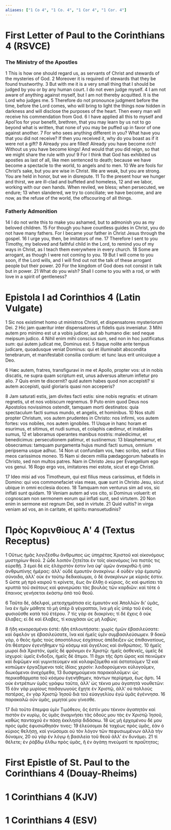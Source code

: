 ```yaml
---
aliases: ["1 Co 4", "1 Co. 4", "1 Cor 4", "1 Cor. 4"]
---
```



# First Letter of Paul to the Corinthians 4 (RSVCE)

### The Ministry of the Apostles
1 This is how one should regard us, as servants of Christ and stewards of the mysteries of God.
2 Moreover it is required of stewards that they be found trustworthy.
3 But with me it is a very small thing that I should be judged by you or by any human court. I do not even judge myself.
4 I am not aware of anything against myself, but I am not thereby acquitted. It is the Lord who judges me.
5 Therefore do not pronounce judgment before the time, before the Lord comes, who will bring to light the things now hidden in darkness and will disclose the purposes of the heart. Then every man will receive his commendation from God.
6 I have applied all this to myself and Apolʹlos for your benefit, brethren, that you may learn by us not to go beyond what is written, that none of you may be puffed up in favor of one against another.
7 For who sees anything different in you? What have you that you did not receive? If then you received it, why do you boast as if it were not a gift?
8 Already you are filled! Already you have become rich! Without us you have become kings! And would that you did reign, so that we might share the rule with you!
9 For I think that God has exhibited us apostles as last of all, like men sentenced to death; because we have become a spectacle to the world, to angels and to men.
10 We are fools for Christ’s sake, but you are wise in Christ. We are weak, but you are strong. You are held in honor, but we in disrepute.
11 To the present hour we hunger and thirst, we are ill-clad and buffeted and homeless,
12 and we labor, working with our own hands. When reviled, we bless; when persecuted, we endure;
13 when slandered, we try to conciliate; we have become, and are now, as the refuse of the world, the offscouring of all things.
### Fatherly Admonition
14 I do not write this to make you ashamed, but to admonish you as my beloved children.
15 For though you have countless guides in Christ, you do not have many fathers. For I became your father in Christ Jesus through the gospel.
16 I urge you, then, be imitators of me.
17 Therefore I sent to you Timothy, my beloved and faithful child in the Lord, to remind you of my ways in Christ, as I teach them everywhere in every church.
18 Some are arrogant, as though I were not coming to you.
19 But I will come to you soon, if the Lord wills, and I will find out not the talk of these arrogant people but their power.
20 For the kingdom of God does not consist in talk but in power.
21 What do you wish? Shall I come to you with a rod, or with love in a spirit of gentleness?


# Epistola I ad Corinthios 4 (Latin Vulgate)

1 Sic nos existimet homo ut ministros Christi, et dispensatores mysteriorum Dei.
2 Hic jam quæritur inter dispensatores ut fidelis quis inveniatur.
3 Mihi autem pro minimo est ut a vobis judicer, aut ab humano die: sed neque meipsum judico.
4 Nihil enim mihi conscius sum, sed non in hoc justificatus sum: qui autem judicat me, Dominus est.
5 Itaque nolite ante tempus judicare, quoadusque veniat Dominus: qui et illuminabit abscondita tenebrarum, et manifestabit consilia cordium: et tunc laus erit unicuique a Deo.

6 Hæc autem, fratres, transfiguravi in me et Apollo, propter vos: ut in nobis discatis, ne supra quam scriptum est, unus adversus alterum infletur pro alio.
7 Quis enim te discernit? quid autem habes quod non accepisti? si autem accepisti, quid gloriaris quasi non acceperis?

8 Jam saturati estis, jam divites facti estis: sine nobis regnatis: et utinam regnetis, ut et nos vobiscum regnemus.
9 Puto enim quod Deus nos Apostolos novissimos ostendit, tamquam morti destinatos: quia spectaculum facti sumus mundo, et angelis, et hominibus.
10 Nos stulti propter Christum, vos autem prudentes in Christo: nos infirmi, vos autem fortes: vos nobiles, nos autem ignobiles.
11 Usque in hanc horam et esurimus, et sitimus, et nudi sumus, et colaphis cædimur, et instabiles sumus,
12 et laboramus operantes manibus nostris: maledicimur, et benedicimus: persecutionem patimur, et sustinemus:
13 blasphemamur, et obsecramus: tamquam purgamenta hujus mundi facti sumus, omnium peripsema usque adhuc.
14 Non ut confundam vos, hæc scribo, sed ut filios meos carissimos moneo.
15 Nam si decem millia pædagogorum habeatis in Christo, sed non multos patres. Nam in Christo Jesu per Evangelium ego vos genui.
16 Rogo ergo vos, imitatores mei estote, sicut et ego Christi.

17 Ideo misi ad vos Timotheum, qui est filius meus carissimus, et fidelis in Domino: qui vos commonefaciet vias meas, quæ sunt in Christo Jesu, sicut ubique in omni ecclesia doceo.
18 Tamquam non venturus sim ad vos, sic inflati sunt quidam.
19 Veniam autem ad vos cito, si Dominus voluerit: et cognoscam non sermonem eorum qui inflati sunt, sed virtutem.
20 Non enim in sermone est regnum Dei, sed in virtute.
21 Quid vultis? in virga veniam ad vos, an in caritate, et spiritu mansuetudinis?


# Πρὸς Κορινθίους Αʹ 4 (Textus Receptus)

1 Οὕτως ἡμᾶς λογιζέσθω ἄνθρωπος ὡς ὑπηρέτας Χριστοῦ καὶ οἰκονόμους μυστηρίων θεοῦ.
2 ὧδε λοιπὸν ζητεῖται ἐν τοῖς οἰκονόμοις ἵνα πιστός τις εὑρεθῇ.
3 ἐμοὶ δὲ εἰς ἐλάχιστόν ἐστιν ἵνα ὑφ' ὑμῶν ἀνακριθῶ ἢ ὑπὸ ἀνθρωπίνης ἡμέρας: ἀλλ' οὐδὲ ἐμαυτὸν ἀνακρίνω:
4 οὐδὲν γὰρ ἐμαυτῷ σύνοιδα, ἀλλ' οὐκ ἐν τούτῳ δεδικαίωμαι, ὁ δὲ ἀνακρίνων με κύριός ἐστιν.
5 ὥστε μὴ πρὸ καιροῦ τι κρίνετε, ἕως ἂν ἔλθῃ ὁ κύριος, ὃς καὶ φωτίσει τὰ κρυπτὰ τοῦ σκότους καὶ φανερώσει τὰς βουλὰς τῶν καρδιῶν: καὶ τότε ὁ ἔπαινος γενήσεται ἑκάστῳ ἀπὸ τοῦ θεοῦ.

6 Ταῦτα δέ, ἀδελφοί, μετεσχημάτισα εἰς ἐμαυτὸν καὶ Ἀπολλῶν δι' ὑμᾶς, ἵνα ἐν ἡμῖν μάθητε τὸ μὴ ὑπὲρ ἃ γέγραπται, ἵνα μὴ εἷς ὑπὲρ τοῦ ἑνὸς φυσιοῦσθε κατὰ τοῦ ἑτέρου.
7 τίς γάρ σε διακρίνει; τί δὲ ἔχεις ὃ οὐκ ἔλαβες; εἰ δὲ καὶ ἔλαβες, τί καυχᾶσαι ὡς μὴ λαβών;

8 ἤδη κεκορεσμένοι ἐστέ: ἤδη ἐπλουτήσατε: χωρὶς ἡμῶν ἐβασιλεύσατε: καὶ ὄφελόν γε ἐβασιλεύσατε, ἵνα καὶ ἡμεῖς ὑμῖν συμβασιλεύσωμεν.
9 δοκῶ γάρ, ὁ θεὸς ἡμᾶς τοὺς ἀποστόλους ἐσχάτους ἀπέδειξεν ὡς ἐπιθανατίους, ὅτι θέατρον ἐγενήθημεν τῷ κόσμῳ καὶ ἀγγέλοις καὶ ἀνθρώποις.
10 ἡμεῖς μωροὶ διὰ Χριστόν, ὑμεῖς δὲ φρόνιμοι ἐν Χριστῷ: ἡμεῖς ἀσθενεῖς, ὑμεῖς δὲ ἰσχυροί: ὑμεῖς ἔνδοξοι, ἡμεῖς δὲ ἄτιμοι.
11 ἄχρι τῆς ἄρτι ὥρας καὶ πεινῶμεν καὶ διψῶμεν καὶ γυμνιτεύομεν καὶ κολαφιζόμεθα καὶ ἀστατοῦμεν
12 καὶ κοπιῶμεν ἐργαζόμενοι ταῖς ἰδίαις χερσίν: λοιδορούμενοι εὐλογοῦμεν, διωκόμενοι ἀνεχόμεθα,
13 δυσφημούμενοι παρακαλοῦμεν: ὡς περικαθάρματα τοῦ κόσμου ἐγενήθημεν, πάντων περίψημα, ἕως ἄρτι.
14 οὐκ ἐντρέπων ὑμᾶς γράφω ταῦτα, ἀλλ' ὡς τέκνα μου ἀγαπητὰ νουθετῶν:
15 ἐὰν γὰρ μυρίους παιδαγωγοὺς ἔχητε ἐν Χριστῷ, ἀλλ' οὐ πολλοὺς πατέρας, ἐν γὰρ Χριστῷ Ἰησοῦ διὰ τοῦ εὐαγγελίου ἐγὼ ὑμᾶς ἐγέννησα.
16 παρακαλῶ οὖν ὑμᾶς, μιμηταί μου γίνεσθε.

17 διὰ τοῦτο ἔπεμψα ὑμῖν Τιμόθεον, ὅς ἐστίν μου τέκνον ἀγαπητὸν καὶ πιστὸν ἐν κυρίῳ, ὃς ὑμᾶς ἀναμνήσει τὰς ὁδούς μου τὰς ἐν Χριστῷ Ἰησοῦ, καθὼς πανταχοῦ ἐν πάσῃ ἐκκλησίᾳ διδάσκω.
18 ὡς μὴ ἐρχομένου δέ μου πρὸς ὑμᾶς ἐφυσιώθησάν τινες:
19 ἐλεύσομαι δὲ ταχέως πρὸς ὑμᾶς, ἐὰν ὁ κύριος θελήσῃ, καὶ γνώσομαι οὐ τὸν λόγον τῶν πεφυσιωμένων ἀλλὰ τὴν δύναμιν,
20 οὐ γὰρ ἐν λόγῳ ἡ βασιλεία τοῦ θεοῦ ἀλλ' ἐν δυνάμει.
21 τί θέλετε; ἐν ῥάβδῳ ἔλθω πρὸς ὑμᾶς, ἢ ἐν ἀγάπῃ πνεύματί τε πραΰτητος;


# First Epistle of St. Paul to the Corinthians 4 (Douay-Rheims)


# 1 Corinthians 4 (KJV)


# 1 Corinthians 4 (ESV)

